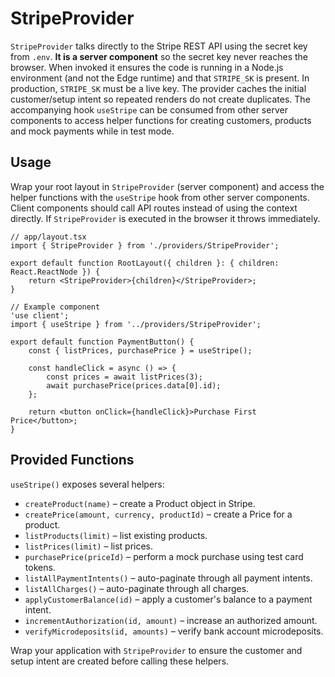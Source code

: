 # StripeProvider


`StripeProvider` talks directly to the Stripe REST API using the secret key from `.env`. **It is a server component** so the secret key never reaches the browser. When invoked it ensures the code is running in a Node.js environment (and not the Edge runtime) and that `STRIPE_SK` is present. In production, `STRIPE_SK` must be a live key. The provider caches the initial customer/setup intent so repeated renders do not create duplicates. The accompanying hook `useStripe` can be consumed from other server components to access helper functions for creating customers, products and mock payments while in test mode.



## Usage


Wrap your root layout in `StripeProvider` (server component) and access the helper functions with the `useStripe` hook from other server components. Client components should call API routes instead of using the context directly. If `StripeProvider` is executed in the browser it throws immediately.


```tsx
// app/layout.tsx
import { StripeProvider } from './providers/StripeProvider';

export default function RootLayout({ children }: { children: React.ReactNode }) {
    return <StripeProvider>{children}</StripeProvider>;
}
```

```tsx
// Example component
'use client';
import { useStripe } from '../providers/StripeProvider';

export default function PaymentButton() {
    const { listPrices, purchasePrice } = useStripe();

    const handleClick = async () => {
        const prices = await listPrices(3);
        await purchasePrice(prices.data[0].id);
    };

    return <button onClick={handleClick}>Purchase First Price</button>;
}
```


## Provided Functions

`useStripe()` exposes several helpers:

- `createProduct(name)` – create a Product object in Stripe.
- `createPrice(amount, currency, productId)` – create a Price for a product.
- `listProducts(limit)` – list existing products.
- `listPrices(limit)` – list prices.
- `purchasePrice(priceId)` – perform a mock purchase using test card tokens.
- `listAllPaymentIntents()` – auto-paginate through all payment intents.
- `listAllCharges()` – auto-paginate through all charges.
- `applyCustomerBalance(id)` – apply a customer's balance to a payment intent.
- `incrementAuthorization(id, amount)` – increase an authorized amount.
- `verifyMicrodeposits(id, amounts)` – verify bank account microdeposits.

Wrap your application with `StripeProvider` to ensure the customer and setup intent are created before calling these helpers.
